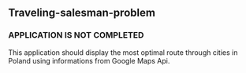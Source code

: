 ## Traveling-salesman-problem

### APPLICATION IS NOT COMPLETED
This application should display the most optimal route through cities in Poland using informations from Google Maps Api.
